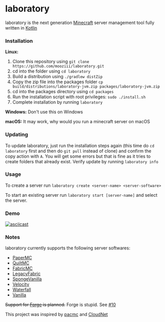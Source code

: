 # laboratory

laboratory is the next generation [Minecraft](https://minecraft.net) server management tool fully written in [Kotlin](https://kotlinlang.org)

### Installation

**Linux:**

1. Clone this repository using `git clone https://github.com/mooziii/laboratory.git`
2. cd into the folder using `cd laboratory`
3. Build a distribution using `./gradlew distZip`
4. Copy the zip file into the packages folder `cp build/distributions/laboratory-jvm.zip packages/laboratory-jvm.zip`
5. cd into the packages directory using `cd packages`
6. Run the installation script with root privileges: `sudo ./install.sh`
7. Complete installation by running `laboratory`

**Windows:**
Don't use this on Windows

**macOS:**
It may work, why would you run a minecraft server on macOS

### Updating 

To update laboratory, just run the installation steps again (this time do `cd laboratory` first and then do `git pull` instead of clone) and confirm the copy action with `A`. You will get some errors but that is fine as it tries to create folders that already exist. Verify update by running `laboratory info`

### Usage

To create a server run `laboratory create <server-name> <server-software>`

To start an existing server run `laboratory start [server-name]` and select the server.

### Demo 

[![asciicast](https://asciinema.org/a/514193.svg)](https://asciinema.org/a/514193)

### Notes

laboratory currently supports the following server softwares:

- [PaperMC](https://papermc.io)
- [QuiltMC](https://quiltmc.org)
- [FabricMC](https://fabricmc.net)
- [LegacyFabric](https://legacyfabric.net)
- [SpongeVanilla](https://spongepowered.org/downloads/spongevanilla)
- [Velocity](https://papermc.io/downloads#Velocity)
- [Waterfall](https://papermc.io/downloads#Waterfall)
- [Vanilla](https://minecraft.net)

~~Support for [Forge](https://minecraftforge.net) is planned.~~ Forge is stupid. See [#10](https://github.com/mooziii/laboratory/issues/10)

This project was inspired by [pacmc](https://github.com/jakobkmar/pacmc) and [CloudNet](https://github.com/CloudNetService/CloudNet-v3)
